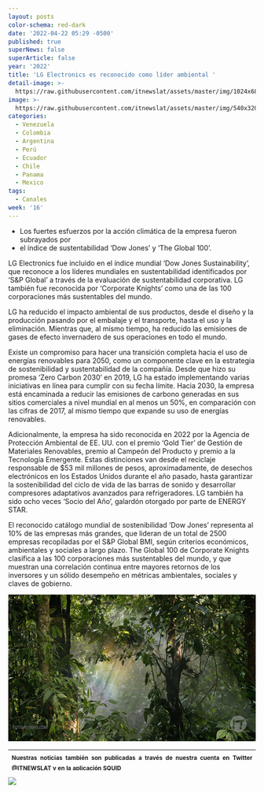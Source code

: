 ```yaml
---
layout: posts
color-schema: red-dark
date: '2022-04-22 05:29 -0500'
published: true
superNews: false
superArticle: false
year: '2022'
title: 'LG Electronics es reconocido como líder ambiental '
detail-image: >-
  https://raw.githubusercontent.com/itnewslat/assets/master/img/1024x680/Medio-Ambiente-g.jpg
image: >-
  https://raw.githubusercontent.com/itnewslat/assets/master/img/540x320/Medio-Ambiente-p.jpg
categories:
  - Venezuela
  - Colombia
  - Argentina
  - Perú
  - Ecuador
  - Chile
  - Panama
  - Mexico
tags:
  - Canales
week: '16'
---
```

- Los fuertes esfuerzos por la acción climática de la empresa fueron subrayados por
- el índice de sustentabilidad ‘Dow Jones’ y ‘The Global 100’.

LG Electronics fue incluido en el índice mundial ‘Dow Jones Sustainability’, que reconoce a los líderes mundiales en sustentabilidad identificados por ‘S&P Global’ a través de la evaluación de sustentabilidad corporativa. LG también fue reconocida por ‘Corporate Knights’ como una de las 100 corporaciones más sustentables del mundo.
 
LG ha reducido el impacto ambiental de sus productos, desde el diseño y la producción pasando por el embalaje y el transporte, hasta el uso y la eliminación. Mientras que, al mismo tiempo, ha reducido las emisiones de gases de efecto invernadero de sus operaciones en todo el mundo.
 
Existe un compromiso para hacer una transición completa hacia el uso de energías renovables para 2050, como un componente clave en la estrategia de sostenibilidad y sustentabilidad de la compañía. Desde que hizo su promesa ‘Zero Carbon 2030’ en 2019, LG ha estado implementando varias iniciativas en línea para cumplir con su fecha límite. Hacia 2030, la empresa está encaminada a reducir las emisiones de carbono generadas en sus sitios comerciales a nivel mundial en al menos un 50%, en comparación con las cifras de 2017, al mismo tiempo que expande su uso de energías renovables.
 
Adicionalmente, la empresa ha sido reconocida en 2022 por la Agencia de Protección Ambiental de EE. UU. con el premio ‘Gold Tier’ de Gestión de Materiales Renovables, premio al Campeón del Producto y premio a la Tecnología Emergente. Estas distinciones van desde el reciclaje responsable de $53 mil millones de pesos, aproximadamente, de desechos electrónicos en los Estados Unidos durante el año pasado, hasta garantizar la sostenibilidad del ciclo de vida de las barras de sonido y desarrollar compresores adaptativos avanzados para refrigeradores. LG también ha sido ocho veces ‘Socio del Año’, galardón otorgado por parte de ENERGY STAR.
 
El reconocido catálogo mundial de sostenibilidad ‘Dow Jones’ representa al 10% de las empresas más grandes, que lideran de un total de 2500 empresas recopiladas por el S&P Global BMI, según criterios económicos, ambientales y sociales a largo plazo. The Global 100 de Corporate Knights clasifica a las 100 corporaciones más sustentables del mundo, y que muestran una correlación continua entre mayores retornos de los inversores y un sólido desempeño en métricas ambientales, sociales y claves de gobierno.

![](https://raw.githubusercontent.com/itnewslat/assets/master/img/540x320/Medio-Ambiente-p.jpg)

<table style="height: 42px;" width="569">
<tbody>
<tr>
<td style="text-align: justify;"><sub><strong>Nuestras noticias también son publicadas a través de nuestra cuenta en Twitter <a href="https://twitter.com/itnewslat?lang=es">@ITNEWSLAT</a> y en la aplicación <a href="https://squidapp.co/en/">SQUID</a></strong></sub></td>
</tr>
</tbody>
</table>

<img src="https://tracker.metricool.com/c3po.jpg?hash=56f88a41e39ab42c063cc51676587a04"/>